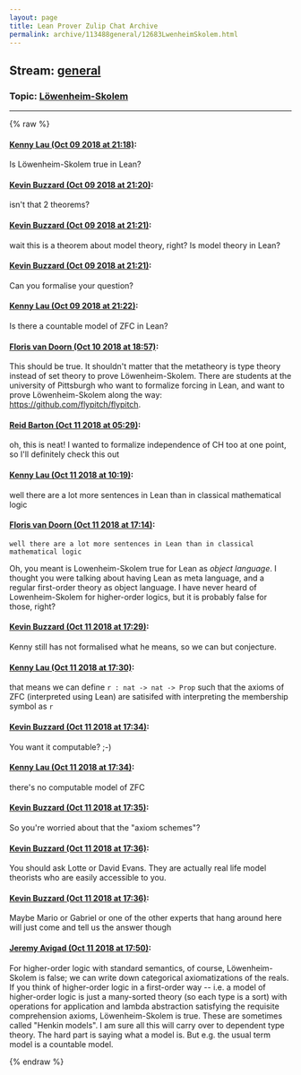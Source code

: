 ```yaml
---
layout: page
title: Lean Prover Zulip Chat Archive 
permalink: archive/113488general/12683LwenheimSkolem.html
---
```


## Stream: [general](index.html)
### Topic: [Löwenheim-Skolem](12683LwenheimSkolem.html)

---


{% raw %}
#### [ Kenny Lau (Oct 09 2018 at 21:18)](https://leanprover.zulipchat.com/#narrow/stream/113488-general/topic/L%C3%B6wenheim-Skolem/near/135492014):
Is Löwenheim-Skolem true in Lean?

#### [ Kevin Buzzard (Oct 09 2018 at 21:20)](https://leanprover.zulipchat.com/#narrow/stream/113488-general/topic/L%C3%B6wenheim-Skolem/near/135492142):
isn't that 2 theorems?

#### [ Kevin Buzzard (Oct 09 2018 at 21:21)](https://leanprover.zulipchat.com/#narrow/stream/113488-general/topic/L%C3%B6wenheim-Skolem/near/135492171):
wait this is a theorem about model theory, right? Is model theory in Lean?

#### [ Kevin Buzzard (Oct 09 2018 at 21:21)](https://leanprover.zulipchat.com/#narrow/stream/113488-general/topic/L%C3%B6wenheim-Skolem/near/135492186):
Can you formalise your question?

#### [ Kenny Lau (Oct 09 2018 at 21:22)](https://leanprover.zulipchat.com/#narrow/stream/113488-general/topic/L%C3%B6wenheim-Skolem/near/135492286):
Is there a countable model of ZFC in Lean?

#### [ Floris van Doorn (Oct 10 2018 at 18:57)](https://leanprover.zulipchat.com/#narrow/stream/113488-general/topic/L%C3%B6wenheim-Skolem/near/135553994):
This should be true. It shouldn't matter that the metatheory is type theory instead of set theory to prove Löwenheim-Skolem. 
There are students at the university of Pittsburgh who want to formalize forcing in Lean, and want to prove Löwenheim-Skolem along the way: https://github.com/flypitch/flypitch.

#### [ Reid Barton (Oct 11 2018 at 05:29)](https://leanprover.zulipchat.com/#narrow/stream/113488-general/topic/L%C3%B6wenheim-Skolem/near/135583543):
oh, this is neat! I wanted to formalize independence of CH too at one point, so I'll definitely check this out

#### [ Kenny Lau (Oct 11 2018 at 10:19)](https://leanprover.zulipchat.com/#narrow/stream/113488-general/topic/L%C3%B6wenheim-Skolem/near/135593457):
well there are a lot more sentences in Lean than in classical mathematical logic

#### [ Floris van Doorn (Oct 11 2018 at 17:14)](https://leanprover.zulipchat.com/#narrow/stream/113488-general/topic/L%C3%B6wenheim-Skolem/near/135615282):
```quote
well there are a lot more sentences in Lean than in classical mathematical logic
```
Oh, you meant is Lowenheim-Skolem true for Lean as *object language*.
I thought you were talking about having Lean as meta language, and a regular first-order theory as object language. I have never heard of Lowenheim-Skolem for higher-order logics, but it is probably false for those, right?

#### [ Kevin Buzzard (Oct 11 2018 at 17:29)](https://leanprover.zulipchat.com/#narrow/stream/113488-general/topic/L%C3%B6wenheim-Skolem/near/135616391):
Kenny still has not formalised what he means, so we can but conjecture.

#### [ Kenny Lau (Oct 11 2018 at 17:30)](https://leanprover.zulipchat.com/#narrow/stream/113488-general/topic/L%C3%B6wenheim-Skolem/near/135616522):
that means we can define `r : nat -> nat -> Prop` such that the axioms of ZFC (interpreted using Lean) are satisifed with interpreting the membership symbol as `r`

#### [ Kevin Buzzard (Oct 11 2018 at 17:34)](https://leanprover.zulipchat.com/#narrow/stream/113488-general/topic/L%C3%B6wenheim-Skolem/near/135616749):
You want it computable? ;-)

#### [ Kenny Lau (Oct 11 2018 at 17:34)](https://leanprover.zulipchat.com/#narrow/stream/113488-general/topic/L%C3%B6wenheim-Skolem/near/135616786):
there's no computable model of ZFC

#### [ Kevin Buzzard (Oct 11 2018 at 17:35)](https://leanprover.zulipchat.com/#narrow/stream/113488-general/topic/L%C3%B6wenheim-Skolem/near/135616815):
So you're worried about that the "axiom schemes"?

#### [ Kevin Buzzard (Oct 11 2018 at 17:36)](https://leanprover.zulipchat.com/#narrow/stream/113488-general/topic/L%C3%B6wenheim-Skolem/near/135616833):
You should ask Lotte or David Evans. They are actually real life model theorists who are easily accessible to you.

#### [ Kevin Buzzard (Oct 11 2018 at 17:36)](https://leanprover.zulipchat.com/#narrow/stream/113488-general/topic/L%C3%B6wenheim-Skolem/near/135616896):
Maybe Mario or Gabriel or one of the other experts that hang around here will just come and tell us the answer though

#### [ Jeremy Avigad (Oct 11 2018 at 17:50)](https://leanprover.zulipchat.com/#narrow/stream/113488-general/topic/L%C3%B6wenheim-Skolem/near/135617765):
For higher-order logic with standard semantics, of course, Löwenheim-Skolem is false; we can write down categorical axiomatizations of the reals. 
If you think of higher-order logic in a first-order way -- i.e. a model of higher-order logic is just a many-sorted theory (so each type is a sort) with operations for application and lambda abstraction satisfying the requisite comprehension axioms, Löwenheim-Skolem is true. These are sometimes called "Henkin models". I am sure all this will carry over to dependent type theory. The hard part is saying what a model is. But e.g. the usual term model is a countable model.


{% endraw %}
